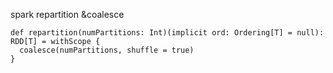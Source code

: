 spark repartition &coalesce

```
def repartition(numPartitions: Int)(implicit ord: Ordering[T] = null): RDD[T] = withScope {
  coalesce(numPartitions, shuffle = true)
}
```
